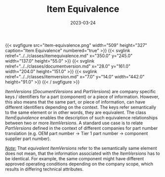 ﻿---
title: Item Equivalence
toc: false
type: specs
layout: diagram
date: "2023-03-24"
draft: false
specification: VEC
version: 2.0.2
documentType: "Recommendation"
elementType: Diagram
classes:
  - ItemEquivalence
  - DocumentVersion
  - ItemVersion
menu:
  VEC-2.0.2:    
    parent: pdm-information
    identifier: pdm-information/item-equivalence
    weight: 1003004 

# Prev/next pager order (if `docs_section_pager` enabled in `params.toml`)
weight: 1003004
---
{{< svgfigure src="item-equivalence.png" width="509" height="327" caption="Item Equivalence" numbered="true" >}}
  {{< svglink relref="../../classes/itemequivalence.md" x="350.0" y="245.0" width="137.0" height="55.0" >}}
  {{< svglink relref="../../classes/documentversion.md" x="28.0" y="161.0" width="204.0" height="151.0" >}}
  {{< svglink relref="../../classes/itemversion.md" x="7.0" y="14.0" width="442.0" height="91.0" >}}
{{< / svgfigure >}}
<p> <i>ItemVersions </i>(<i>DocumentVersions</i> and <i>PartVersions</i>) are company specific keys / identifiers for a part (component) or a piece of information. However, this also means that the same part, or piece of information, can have different identifiers depending on the context. The keys refer semantically to the same element or in other words, they are equivalent. The class <i>ItemEquivalence</i> enables the description of such equivalence relationships between two or more <i>ItemVersions</i>. A standard use case is to relate <i>PartVersions</i><i> </i>defined in the context of different companies for part number translation (e.g. OEM&#160;part number&#160;-&gt;&#160;Tier 1 part number -&gt; component supplier part number).      </p>      <p> <i><u>Note:</u> </i>That <i>equivalent ItemVersions </i>refer to the semantically same element does not mean, that the information associated with the <i>ItemVersions</i> has to be identical. For example, the same component might have different approved operating conditions depending on the company scope, which results in differing technical attributes.       </p>      <p> &#160;      </p>